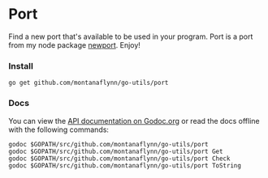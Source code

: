 # Port 

Find a new port that's available to be used in your program. Port is a port from
my node package [newport](https://www.npmjs.com/package/newport). Enjoy!

### Install

```
go get github.com/montanaflynn/go-utils/port
```

### Docs

You can view the [API documentation on Godoc.org](http://godoc.org/github.com/montanaflynn/stats) or read the docs offline with the following commands:

```
godoc $GOPATH/src/github.com/montanaflynn/go-utils/port
godoc $GOPATH/src/github.com/montanaflynn/go-utils/port Get
godoc $GOPATH/src/github.com/montanaflynn/go-utils/port Check
godoc $GOPATH/src/github.com/montanaflynn/go-utils/port ToString
```